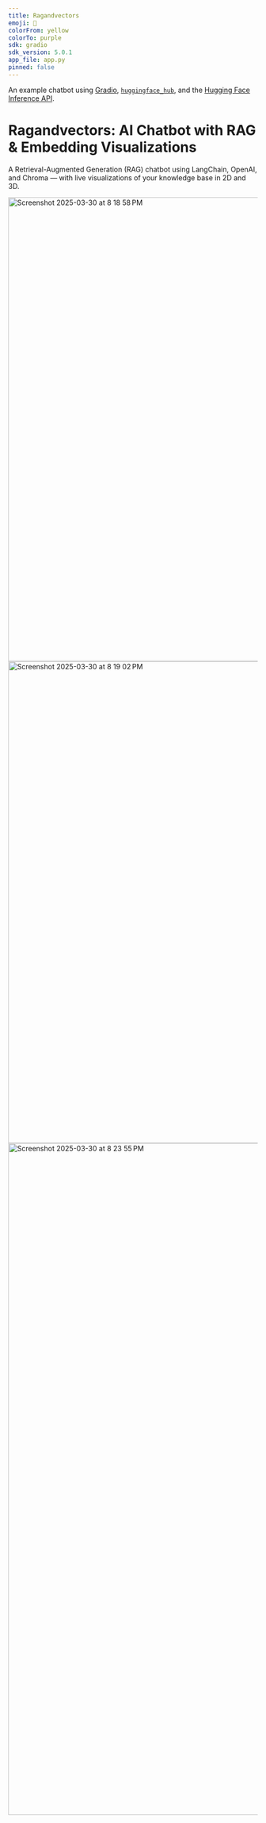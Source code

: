 ```yaml
---
title: Ragandvectors
emoji: 💬
colorFrom: yellow
colorTo: purple
sdk: gradio
sdk_version: 5.0.1
app_file: app.py
pinned: false
---
```


An example chatbot using [Gradio](https://gradio.app), [`huggingface_hub`](https://huggingface.co/docs/huggingface_hub/v0.22.2/en/index), and the [Hugging Face Inference API](https://huggingface.co/docs/api-inference/index).

# **Ragandvectors: AI Chatbot with RAG & Embedding Visualizations**

A Retrieval-Augmented Generation (RAG) chatbot using LangChain, OpenAI, and Chroma — with live visualizations of your knowledge base in 2D and 3D.




<img width="935" alt="Screenshot 2025-03-30 at 8 18 58 PM" src="https://github.com/user-attachments/assets/5e82bb2c-2803-42a9-b14f-19424aa55e5e" />

<img width="971" alt="Screenshot 2025-03-30 at 8 19 02 PM" src="https://github.com/user-attachments/assets/bc46af48-a62b-4df8-9edf-5152a1d4b0e4" />

<img width="1354" alt="Screenshot 2025-03-30 at 8 23 55 PM" src="https://github.com/user-attachments/assets/8c0dc09f-c792-4826-8fd2-6d1b92bc6fd8" />


